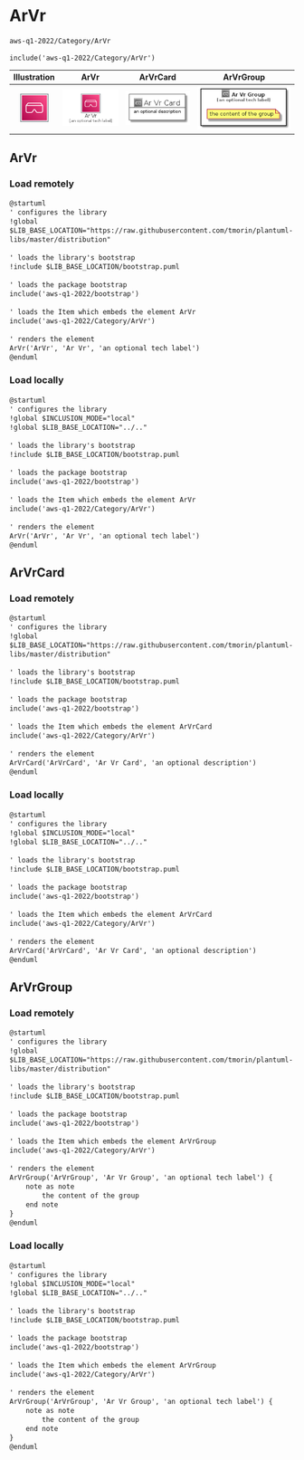# ArVr


```text
aws-q1-2022/Category/ArVr
```

```text
include('aws-q1-2022/Category/ArVr')
```



| Illustration | ArVr | ArVrCard | ArVrGroup |
| :---: | :---: | :---: | :---: |
| ![illustration for Illustration](../../aws-q1-2022/Category/ArVr.png) | ![illustration for ArVr](../../aws-q1-2022/Category/ArVr.Local.png) | ![illustration for ArVrCard](../../aws-q1-2022/Category/ArVrCard.Local.png) | ![illustration for ArVrGroup](../../aws-q1-2022/Category/ArVrGroup.Local.png) |




## ArVr

### Load remotely
```plantuml
@startuml
' configures the library
!global $LIB_BASE_LOCATION="https://raw.githubusercontent.com/tmorin/plantuml-libs/master/distribution"

' loads the library's bootstrap
!include $LIB_BASE_LOCATION/bootstrap.puml

' loads the package bootstrap
include('aws-q1-2022/bootstrap')

' loads the Item which embeds the element ArVr
include('aws-q1-2022/Category/ArVr')

' renders the element
ArVr('ArVr', 'Ar Vr', 'an optional tech label')
@enduml
```

### Load locally
```plantuml
@startuml
' configures the library
!global $INCLUSION_MODE="local"
!global $LIB_BASE_LOCATION="../.."

' loads the library's bootstrap
!include $LIB_BASE_LOCATION/bootstrap.puml

' loads the package bootstrap
include('aws-q1-2022/bootstrap')

' loads the Item which embeds the element ArVr
include('aws-q1-2022/Category/ArVr')

' renders the element
ArVr('ArVr', 'Ar Vr', 'an optional tech label')
@enduml
```

## ArVrCard

### Load remotely
```plantuml
@startuml
' configures the library
!global $LIB_BASE_LOCATION="https://raw.githubusercontent.com/tmorin/plantuml-libs/master/distribution"

' loads the library's bootstrap
!include $LIB_BASE_LOCATION/bootstrap.puml

' loads the package bootstrap
include('aws-q1-2022/bootstrap')

' loads the Item which embeds the element ArVrCard
include('aws-q1-2022/Category/ArVr')

' renders the element
ArVrCard('ArVrCard', 'Ar Vr Card', 'an optional description')
@enduml
```

### Load locally
```plantuml
@startuml
' configures the library
!global $INCLUSION_MODE="local"
!global $LIB_BASE_LOCATION="../.."

' loads the library's bootstrap
!include $LIB_BASE_LOCATION/bootstrap.puml

' loads the package bootstrap
include('aws-q1-2022/bootstrap')

' loads the Item which embeds the element ArVrCard
include('aws-q1-2022/Category/ArVr')

' renders the element
ArVrCard('ArVrCard', 'Ar Vr Card', 'an optional description')
@enduml
```

## ArVrGroup

### Load remotely
```plantuml
@startuml
' configures the library
!global $LIB_BASE_LOCATION="https://raw.githubusercontent.com/tmorin/plantuml-libs/master/distribution"

' loads the library's bootstrap
!include $LIB_BASE_LOCATION/bootstrap.puml

' loads the package bootstrap
include('aws-q1-2022/bootstrap')

' loads the Item which embeds the element ArVrGroup
include('aws-q1-2022/Category/ArVr')

' renders the element
ArVrGroup('ArVrGroup', 'Ar Vr Group', 'an optional tech label') {
    note as note
        the content of the group
    end note
}
@enduml
```

### Load locally
```plantuml
@startuml
' configures the library
!global $INCLUSION_MODE="local"
!global $LIB_BASE_LOCATION="../.."

' loads the library's bootstrap
!include $LIB_BASE_LOCATION/bootstrap.puml

' loads the package bootstrap
include('aws-q1-2022/bootstrap')

' loads the Item which embeds the element ArVrGroup
include('aws-q1-2022/Category/ArVr')

' renders the element
ArVrGroup('ArVrGroup', 'Ar Vr Group', 'an optional tech label') {
    note as note
        the content of the group
    end note
}
@enduml
```

